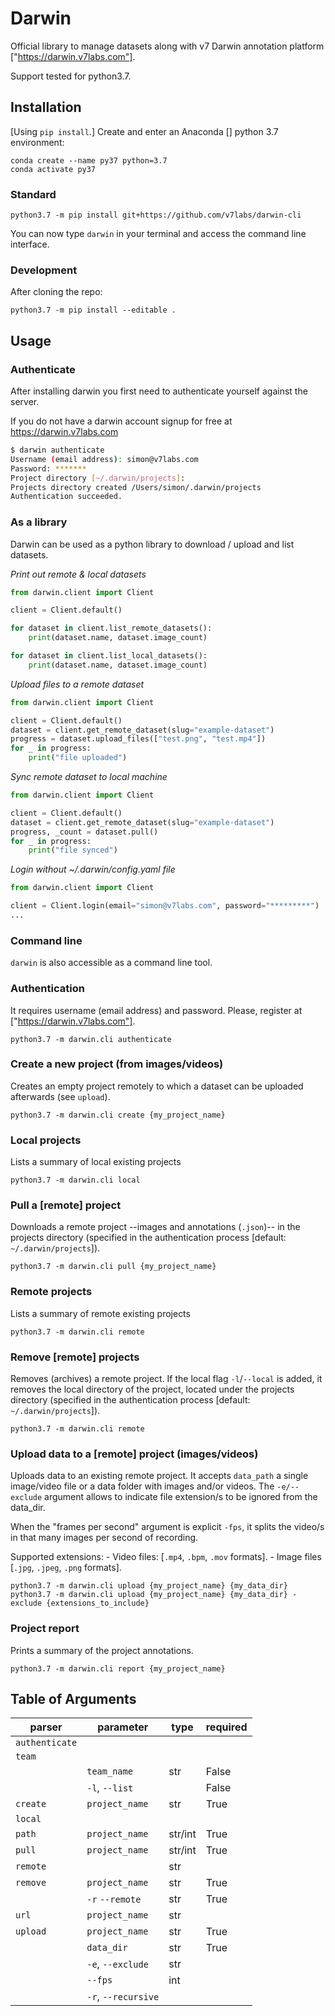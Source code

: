 # Darwin
Official library to manage datasets along with v7 Darwin annotation platform ["https://darwin.v7labs.com"].

Support tested for python3.7.

## Installation
[Using `pip install`.] Create and enter an Anaconda [] python 3.7 environment:

```
conda create --name py37 python=3.7
conda activate py37
```

### Standard

```
python3.7 -m pip install git+https://github.com/v7labs/darwin-cli
```
You can now type `darwin` in your terminal and access the command line interface.

### Development
After cloning the repo:

```
python3.7 -m pip install --editable .
```

## Usage

### Authenticate
After installing darwin you first need to authenticate yourself against the server. 

If you do not have a darwin account signup for free at https://darwin.v7labs.com
```bash
$ darwin authenticate
Username (email address): simon@v7labs.com
Password: *******
Project directory [~/.darwin/projects]: 
Projects directory created /Users/simon/.darwin/projects
Authentication succeeded.
```

### As a library

Darwin can be used as a python library to download / upload and list datasets.

*Print out remote & local datasets*
```python
from darwin.client import Client

client = Client.default()

for dataset in client.list_remote_datasets():
    print(dataset.name, dataset.image_count)

for dataset in client.list_local_datasets():
    print(dataset.name, dataset.image_count)
```

*Upload files to a remote dataset*
```python
from darwin.client import Client

client = Client.default()
dataset = client.get_remote_dataset(slug="example-dataset")
progress = dataset.upload_files(["test.png", "test.mp4"])
for _ in progress:
    print("file uploaded")
```

*Sync remote dataset to local machine*
```python
from darwin.client import Client

client = Client.default()
dataset = client.get_remote_dataset(slug="example-dataset")
progress, _count = dataset.pull()
for _ in progress:
    print("file synced")
```

*Login without ~/.darwin/config.yaml file*
```python
from darwin.client import Client

client = Client.login(email="simon@v7labs.com", password="*********")
...
```


### Command line

`darwin` is also accessible as a command line tool.


### Authentication
It requires username (email address) and password. Please, register at ["https://darwin.v7labs.com"].
```
python3.7 -m darwin.cli authenticate
```

### Create a new project (from images/videos)
Creates an empty project remotely to which a dataset can be uploaded afterwards (see `upload`).

```
python3.7 -m darwin.cli create {my_project_name}
```

### Local projects
Lists a summary of local existing projects
```
python3.7 -m darwin.cli local
```

### Pull a [remote] project
Downloads a remote project --images and annotations (`.json`)-- in the projects directory (specified in the authentication process [default: `~/.darwin/projects`]).

```
python3.7 -m darwin.cli pull {my_project_name}
```

### Remote projects
Lists a summary of remote existing projects

```
python3.7 -m darwin.cli remote
```

### Remove [remote] projects
Removes (archives) a remote project. If the local flag `-l`/`--local` is added, it removes the local directory of the project, located under the projects directory (specified in the authentication process [default: `~/.darwin/projects`]).

```
python3.7 -m darwin.cli remote
```

### Upload data to a [remote] project (images/videos)
Uploads data to an existing remote project. It accepts `data_path` a single image/video file or a data folder with images and/or videos. The `-e/--exclude` argument allows to indicate file extension/s to be ignored from the data_dir.

When the "frames per second" argument is explicit `-fps`, it splits the video/s in that many images per second of recording.

Supported extensions:
    -  Video files: [`.mp4`, `.bpm`, `.mov` formats].
    -  Image files [`.jpg`, `.jpeg`, `.png` formats].

```
python3.7 -m darwin.cli upload {my_project_name} {my_data_dir}
python3.7 -m darwin.cli upload {my_project_name} {my_data_dir} -exclude {extensions_to_include}
```

### Project report 
Prints a summary of the project annotations.

```
python3.7 -m darwin.cli report {my_project_name}
```

## Table of Arguments

| parser          | parameter                | type               | required  |
| --------------- | ------------------------ | -----------------  | --------- |
| `authenticate`  |                          |                    |           |
| `team`          |                          |                    |           |
|                 | `team_name`              | str                | False     |
|                 | `-l`, `--list`           |                    | False     |
| `create`        | `project_name`           | str                | True      |
| `local`         |                          |                    |           |
| `path`          | `project_name`           | str/int            | True      |
| `pull`          | `project_name`           | str/int            | True      |
| `remote`        |                          | str                |           |
| `remove`        | `project_name`           | str                | True      |
|                 | `-r` `--remote`          | str                | True      |
| `url`           | `project_name`           | str                |           |
| `upload`        | `project_name`           | str                | True      |
|                 | `data_dir`               | str                | True      |
|                 | `-e`, `--exclude`        | str                |           |
|                 | `--fps`                  | int                |           |
|                 | `-r`, `--recursive`      |                    |           |
